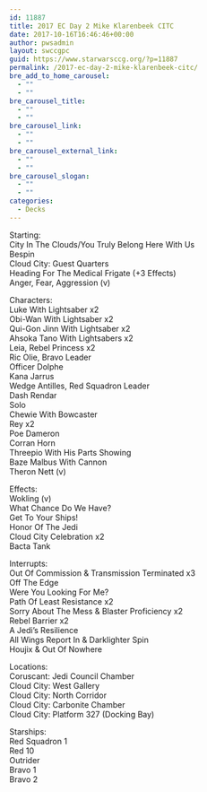 ```yaml
---
id: 11887
title: 2017 EC Day 2 Mike Klarenbeek CITC
date: 2017-10-16T16:46:46+00:00
author: pwsadmin
layout: swccgpc
guid: https://www.starwarsccg.org/?p=11887
permalink: /2017-ec-day-2-mike-klarenbeek-citc/
bre_add_to_home_carousel:
  - ""
  - ""
bre_carousel_title:
  - ""
  - ""
bre_carousel_link:
  - ""
  - ""
bre_carousel_external_link:
  - ""
  - ""
bre_carousel_slogan:
  - ""
  - ""
categories:
  - Decks
---
```

Starting:  
City In The Clouds/You Truly Belong Here With Us  
Bespin  
Cloud City: Guest Quarters  
Heading For The Medical Frigate (+3 Effects)  
Anger, Fear, Aggression (v)

Characters:  
Luke With Lightsaber x2  
Obi-Wan With Lightsaber x2  
Qui-Gon Jinn With Lightsaber x2  
Ahsoka Tano With Lightsabers x2  
Leia, Rebel Princess x2  
Ric Olie, Bravo Leader  
Officer Dolphe  
Kana Jarrus  
Wedge Antilles, Red Squadron Leader  
Dash Rendar  
Solo  
Chewie With Bowcaster  
Rey x2  
Poe Dameron  
Corran Horn  
Threepio With His Parts Showing  
Baze Malbus With Cannon  
Theron Nett (v)

Effects:  
Wokling (v)  
What Chance Do We Have?  
Get To Your Ships!  
Honor Of The Jedi  
Cloud City Celebration x2  
Bacta Tank

Interrupts:  
Out Of Commission & Transmission Terminated x3  
Off The Edge  
Were You Looking For Me?  
Path Of Least Resistance x2  
Sorry About The Mess & Blaster Proficiency x2  
Rebel Barrier x2  
A Jedi’s Resilience  
All Wings Report In & Darklighter Spin  
Houjix & Out Of Nowhere

Locations:  
Coruscant: Jedi Council Chamber  
Cloud City: West Gallery  
Cloud City: North Corridor  
Cloud City: Carbonite Chamber  
Cloud City: Platform 327 (Docking Bay)

Starships:  
Red Squadron 1  
Red 10  
Outrider  
Bravo 1  
Bravo 2